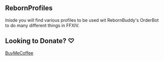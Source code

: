 ## RebornProfiles
Inisde you will find various profiles to be used wit RebornBuddy's OrderBot to do many different things in FFXIV.

## Looking to Donate? ♡
[BuyMeCoffee](https://www.buymeacoffee.com/budesaal)
